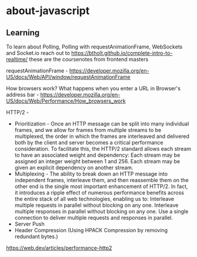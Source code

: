 # about-javascript

## Learning

To learn about Polling, Polling with requestAnimationFrame, WebSockets and Socket.io reach out to https://btholt.github.io/complete-intro-to-realtime/ these are the coursenotes from frontend masters

requestAnimationFrame - https://developer.mozilla.org/en-US/docs/Web/API/window/requestAnimationFrame

How browsers work? What happens when you enter a URL in Browser's address bar - https://developer.mozilla.org/en-US/docs/Web/Performance/How_browsers_work

HTTP/2 -
 - Prioritization - Once an HTTP message can be split into many individual frames, and we allow for frames from multiple streams to be multiplexed, the order in which the frames are interleaved and delivered both by the client and server becomes a critical performance consideration. To facilitate this, the HTTP/2 standard allows each stream to have an associated weight and dependency: Each stream may be assigned an integer weight between 1 and 256. Each stream may be given an explicit dependency on another stream.
 - Multiplexing - The ability to break down an HTTP message into independent frames, interleave them, and then reassemble them on the other end is the single most important enhancement of HTTP/2. In fact, it introduces a ripple effect of numerous performance benefits across the entire stack of all web technologies, enabling us to: Interleave multiple requests in parallel without blocking on any one. Interleave multiple responses in parallel without blocking on any one. Use a single connection to deliver multiple requests and responses in parallel.
 - Server Push
 - Header Compression (Using HPACK Compression by removing redundant bytes.)

   
https://web.dev/articles/performance-http2
